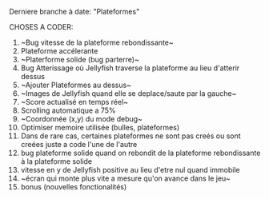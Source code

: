 Derniere branche à date: "Plateformes"

CHOSES A CODER:

1) ~Bug vitesse de la plateforme rebondissante~ 
2) Plateforme accélerante 
3) ~Platerforme solide (bug parterre)~ 
4) Bug Atterissage où Jellyfish traverse la plateforme au lieu d'atterir dessus
5) ~Ajouter Plateformes au dessus~ 
6) ~Images de Jellyfish quand elle se deplace/saute par la gauche~ 
7) ~Score actualisé en temps réel~ 
8) Scrolling automatique a 75%
9) ~Coordonnée (x,y) du mode debug~ 
10) Optimiser memoire utilisée (bulles, plateformes)
11) Dans de rare cas, certaines plateformes ne sont pas creés ou sont creées juste a code l'une de l'autre
12) bug plateforme solide quand on rebondit de la plateforme rebondissante à la plateforme solide
13) vitesse en y de Jellyfish positive au lieu d'etre nul quand immobile
14) ~écran qui monte plus vite a mesure qu'on avance dans le jeu~
15) bonus (nouvelles fonctionalités)

